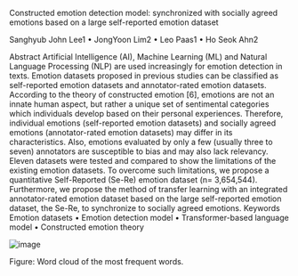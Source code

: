 Constructed emotion detection model: synchronized with socially agreed emotions based on a large self-reported emotion dataset

Sanghyub John Lee1   • JongYoon Lim2   • Leo Paas1   • Ho Seok Ahn2  

Abstract
Artificial Intelligence (AI), Machine Learning (ML) and Natural Language Processing (NLP) are used increasingly for emotion detection in texts. Emotion datasets proposed in previous studies can be classified as self-reported emotion datasets and annotator-rated emotion datasets. According to the theory of constructed emotion [6], emotions are not an innate human aspect, but rather a unique set of sentimental categories which individuals develop based on their personal experiences. Therefore, individual emotions (self-reported emotion datasets) and socially agreed emotions (annotator-rated emotion datasets) may differ in its characteristics. Also, emotions evaluated by only a few (usually three to seven) annotators are susceptible to bias and may also lack relevancy. Eleven datasets were tested and compared to show the limitations of the existing emotion datasets. To overcome such limitations, we propose a quantitative Self-Reported (Se-Re) emotion dataset (n= 3,654,544). Furthermore, we propose the method of transfer learning with an integrated annotator-rated emotion dataset based on the large self-reported emotion dataset, the Se-Re, to synchronize to socially agreed emotions.
Keywords Emotion datasets • Emotion detection model • Transformer-based language model • Constructed emotion theory 


![image](https://user-images.githubusercontent.com/85970005/156077777-e7d5850a-13bf-4661-a6f8-d6a7f6796262.png)

Figure: Word cloud of the most frequent words.
